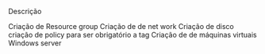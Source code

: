 Descrição 

Criação de Resource group
Criação de de net work
Criação de disco
criação de policy para ser obrigatório a tag 
Criação de de máquinas virtuais Windows server 
